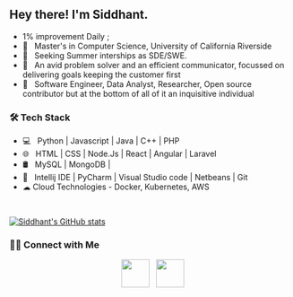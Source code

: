 <h2> Hey there! I'm Siddhant. </h2>

- 1% improvement Daily ;
- 🔭 &nbsp; Master's in Computer Science, University of California Riverside
- 👀 &nbsp; Seeking Summer interships as SDE/SWE.
- 🤔 &nbsp; An avid problem solver and an efficient communicator, focussed on delivering goals keeping the customer first
- 💼 &nbsp; Software Engineer, Data Analyst, Researcher, Open source contributor but at the bottom of all of it an inquisitive individual 


<h3>🛠 Tech Stack</h3>

- 💻 &nbsp; Python | Javascript | Java | C++ | PHP 
- 🌐 &nbsp; HTML | CSS | Node.Js | React | Angular | Laravel
- 🛢 &nbsp; MySQL | MongoDB |
- 🔧 &nbsp; Intellij IDE | PyCharm | Visual Studio code | Netbeans | Git
- ☁ Cloud Technologies - Docker, Kubernetes, AWS 

<br>




[![Siddhant's GitHub stats](https://github-readme-stats.vercel.app/api?username=SiDDyy007)](https://github.com/SiDDyy007/github-readme-stats)

<h3> 🤝🏻 Connect with Me </h3>

<p align="center"> 
&nbsp; <a href="https://www.linkedin.com/in/sid207/" target="_blank" rel="noopener noreferrer"><img src="https://img.icons8.com/plasticine/100/000000/linkedin.png" width="50" /></a>
&nbsp; <a href="mailto:spooj003@ucr.edu" target="_blank" rel="noopener noreferrer"><img src="https://img.icons8.com/plasticine/100/000000/gmail.png"  width="50" /></a>
</p>



<!---
SiDDyy007/SiDDyy007 is a ✨ special ✨ repository because its `README.md` (this file) appears on your GitHub profile.
You can click the Preview link to take a look at your changes.
--->
